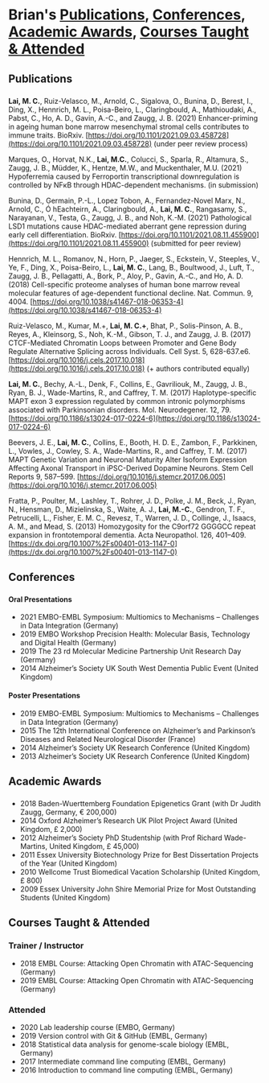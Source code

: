 # Brian's [Publications](#publications), [Conferences](#conferences), [Academic Awards](#academic-awards), [Courses Taught & Attended](#courses-taught-&-&attended)

## Publications
###


**Lai, M. C.**, Ruiz-Velasco, M., Arnold, C., Sigalova, O., Bunina, D., Berest, I., Ding, X., Hennrich, M. L., Poisa-Beiro, L., Claringbould, A., Mathioudaki, A., Pabst, C., Ho, A. D., Gavin, A.-C., and Zaugg, J. B. (2021) Enhancer-priming in ageing human bone marrow mesenchymal stromal cells contributes to immune traits. BioRxiv. [https://doi.org/10.1101/2021.09.03.458728](https://doi.org/10.1101/2021.09.03.458728) (under peer review process)


Marques, O., Horvat, N.K., **Lai, M.C.**, Colucci, S., Sparla, R., Altamura, S., Zaugg, J. B., Müdder, K., Hentze, M.W., and Muckenthaler, M.U. (2021) Hypoferremia caused by Ferroportin transcriptional downregulation is controlled by NFкB through HDAC-dependent mechanisms. (in submission)


Bunina, D., Germain, P.-L., Lopez Tobon, A., Fernandez-Novel Marx, N., Arnold, C., Ó hEachteirn, A., Claringbould, A., **Lai, M. C.**, Rangasamy, S., Narayanan, V., Testa, G., Zaugg, J. B., and Noh, K.-M. (2021) Pathological LSD1 mutations cause HDAC-mediated aberrant gene repression during early cell differentiation. BioRxiv. [https://doi.org/10.1101/2021.08.11.455900](https://doi.org/10.1101/2021.08.11.455900) (submitted for peer review)


Hennrich, M. L., Romanov, N., Horn, P., Jaeger, S., Eckstein, V., Steeples, V., Ye, F., Ding, X., Poisa-Beiro, L., **Lai, M. C.**, Lang, B., Boultwood, J., Luft, T., Zaugg, J. B., Pellagatti, A., Bork, P., Aloy, P., Gavin, A.-C., and Ho, A. D. (2018) Cell-specific proteome analyses of human bone marrow reveal molecular features of age-dependent functional decline. Nat. Commun. 9, 4004. [https://doi.org/10.1038/s41467-018-06353-4](https://doi.org/10.1038/s41467-018-06353-4)


Ruiz-Velasco, M., Kumar, M.+, **Lai, M. C.+**, Bhat, P., Solis-Pinson, A. B., Reyes, A., Kleinsorg, S., Noh, K.-M., Gibson, T. J., and Zaugg, J. B. (2017) CTCF-Mediated Chromatin Loops between Promoter and Gene Body Regulate Alternative Splicing across Individuals. Cell Syst. 5, 628-637.e6. [https://doi.org/10.1016/j.cels.2017.10.018](https://doi.org/10.1016/j.cels.2017.10.018) (+ authors contributed equally)


**Lai, M. C.**, Bechy, A.-L., Denk, F., Collins, E., Gavriliouk, M., Zaugg, J. B., Ryan, B. J., Wade-Martins, R., and Caffrey, T. M. (2017) Haplotype-specific MAPT exon 3 expression regulated by common intronic polymorphisms associated with Parkinsonian disorders. Mol. Neurodegener. 12, 79. [https://doi.org/10.1186/s13024-017-0224-6](https://doi.org/10.1186/s13024-017-0224-6)

Beevers, J. E., **Lai, M. C.**, Collins, E., Booth, H. D. E., Zambon, F., Parkkinen, L., Vowles, J., Cowley, S. A., Wade-Martins, R., and Caffrey, T. M. (2017) MAPT Genetic Variation and Neuronal Maturity Alter Isoform Expression Affecting Axonal Transport in iPSC-Derived Dopamine Neurons. Stem Cell Reports 9, 587–599. [https://doi.org/10.1016/j.stemcr.2017.06.005](https://doi.org/10.1016/j.stemcr.2017.06.005)


Fratta, P., Poulter, M., Lashley, T., Rohrer, J. D., Polke, J. M., Beck, J., Ryan, N., Hensman, D., Mizielinska, S., Waite, A. J., **Lai, M.-C.**, Gendron, T. F., Petrucelli, L., Fisher, E. M. C., Revesz, T., Warren, J. D., Collinge, J., Isaacs, A. M., and Mead, S. (2013) Homozygosity for the C9orf72 GGGGCC repeat expansion in frontotemporal dementia. Acta Neuropathol. 126, 401–409. [https://dx.doi.org/10.1007%2Fs00401-013-1147-0](https://dx.doi.org/10.1007%2Fs00401-013-1147-0)


## Conferences
###
#### Oral Presentations
- 2021 EMBO-EMBL Symposium: Multiomics to Mechanisms – Challenges in Data Integration (Germany)
- 2019 EMBO Workshop Precision Health: Molecular Basis, Technology and Digital Health (Germany)
- 2019 The 23 rd Molecular Medicine Partnership Unit Research Day (Germany)
- 2014 Alzheimer’s Society UK South West Dementia Public Event (United Kingdom)

#### Poster Presentations
- 2019 EMBO-EMBL Symposium: Multiomics to Mechanisms – Challenges in Data Integration (Germany)
- 2015 The 12th International Conference on Alzheimer’s and Parkinson’s Diseases and Related Neurological Disorder (France)
- 2014 Alzheimer’s Society UK Research Conference (United Kingdom)
- 2013 Alzheimer’s Society UK Research Conference (United Kingdom)

## Academic Awards
###
- 2018  Baden-Wuerttemberg Foundation Epigenetics Grant (with Dr Judith Zaugg, Germany, € 200,000)
- 2014  Oxford Alzheimer’s Research UK Pilot Project Award (United Kingdom, £ 2,000)
- 2012  Alzheimer’s Society PhD Studentship (with Prof Richard Wade-Martins, United Kingdom, £ 45,000)
- 2011  Essex University Biotechnology Prize for Best Dissertation Projects of the Year (United Kingdom)
- 2010  Wellcome Trust Biomedical Vacation Scholarship (United Kingdom, £ 800)
- 2009  Essex University John Shire Memorial Prize for Most Outstanding Students (United Kingdom)


## Courses Taught & Attended
###
### Trainer / Instructor
- 2018 EMBL Course: Attacking Open Chromatin with ATAC-Sequencing (Germany)
- 2019 EMBL Course: Attacking Open Chromatin with ATAC-Sequencing (Germany)
### Attended
- 2020 Lab leadership course (EMBO, Germany)
- 2019 Version control with Git & GitHub (EMBL, Germany)
- 2018 Statistical data analysis for genome-scale biology (EMBL, Germany)
- 2017 Intermediate command line computing (EMBL, Germany)
- 2016 Introduction to command line computing (EMBL, Germany)
